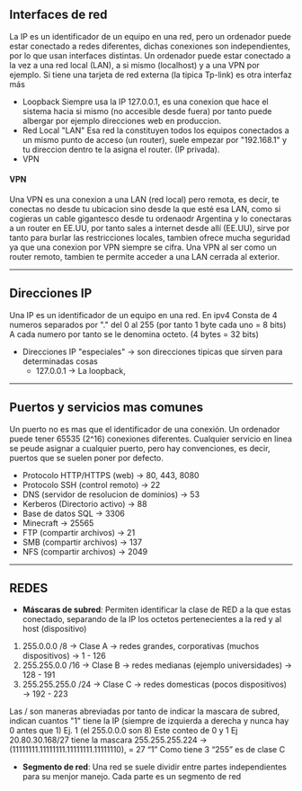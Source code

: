 

## Interfaces de red

La IP es un identificador de un equipo en una red, pero un ordenador puede estar conectado a redes diferentes, dichas conexiones son independientes, por lo que usan
interfaces distintas. Un ordenador puede estar conectado a la vez a una red local (LAN), a si mismo (localhost) y a una VPN por ejemplo. Si tiene una tarjeta de red
externa (la tipica Tp-link) es otra interfaz más

 - Loopback 
Siempre usa la IP 127.0.0.1, es una conexion que hace el sistema hacia si mismo (no accesible desde fuera) por tanto puede albergar por ejemplo direcciones web en produccion.  
 - Red Local "LAN"
Esa red la constituyen todos los equipos conectados a un mismo punto de acceso (un router), suele empezar por "192.168.1" y tu direccion dentro te la asigna el router.
(IP privada). 
 - VPN 

#### VPN
Una VPN es una conexion a una LAN (red local) pero remota, es decir, te conectas no desde tu ubicacion sino desde la que esté esa LAN, como si cogieras un cable
gigantesco desde tu ordenaodr Argentina y lo conectaras a un router en EE.UU, por tanto sales a internet desde allí (EE.UU), sirve por tanto para burlar
las restricciones locales, tambien ofrece mucha seguridad ya que una conexion por VPN siempre se cifra. Una VPN al ser como un router remoto, tambien te permite 
acceder a una LAN cerrada al exterior.

--------------------------------------------------------------------

## Direcciones IP

Una IP es un identificador de un equipo en una red. En ipv4 Consta de 4 numeros separados por "." del 0 al 255 (por tanto 1 byte cada uno = 8 bits)
A cada numero por tanto se le denomina octeto. (4 bytes = 32 bits)

 - Direcciones IP "especiales" -> son direcciones tipicas que sirven para determinadas cosas
    * 127.0.0.1 -> La loopback, 

--------------------------------------------------------------------

## Puertos y servicios mas comunes 

Un puerto no es mas que el identificador de una conexión. Un ordenador puede tener 65535 (2^16) conexiones diferentes. Cualquier servicio en linea se peude asignar a 
cualquier puerto, pero hay convenciones, es decir, puertos que se suelen poner por defecto.

 - Protocolo HTTP/HTTPS (web) -> 80, 443, 8080
 - Protocolo SSH (control remoto) -> 22
 - DNS (servidor de resolucion de dominios) -> 53
 - Kerberos (Directorio activo) -> 88
 - Base de datos SQL -> 3306
 - Minecraft -> 25565
 - FTP (compartir archivos) -> 21
 - SMB (compartir archivos) ->  137
 - NFS (compartir archivos) -> 2049

--------------------------------------------------------------------

## REDES

- **Máscaras de subred**:
Permiten identificar la clase de RED a la que estas conectado, separando de la IP los octetos pertenecientes a la red y al host (dispositivo)
1. 255.0.0.0 /8 → Clase A -> redes grandes, corporativas (muchos dispositivos) →  1 - 126
2. 255.255.0.0 /16 → Clase B -> redes medianas (ejemplo universidades)  → 128 - 191
3.	255.255.255.0 /24 → Clase C -> redes domesticas (pocos dispositivos)  → 192 - 223

Las / son maneras abreviadas por tanto de indicar la mascara de subred, indican cuantos "1" tiene la IP (siempre de izquierda a derecha y nunca hay 0 antes que 1)
    Ej. 1 (el 255.0.0.0 son 8) Este conteo de 0 y 1 
    Ej 20.80.30.168/27  tiene la mascara 255.255.255.224 →  (11111111.11111111.11111111.11111110), = 27 “1” Como tiene 3 “255” es de clase C

 - **Segmento de red**:
Una red se suele dividir entre partes independientes para su menjor manejo. Cada parte es un segmento de red























